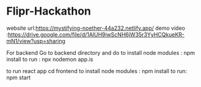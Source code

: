 # Flipr-Hackathon


website url:https://mystifying-noether-44a232.netlify.app/
demo video :https://drive.google.com/file/d/1AlUH9iwScNH6jW35r3YyHCQkueKR-mN1/view?usp=sharing


For backend
Go to backend directory and do 
to install node modules : npm install
to run : npx nodemon app.is

to run react app
cd frontend
to install node modules : npm install
to run: npm start






